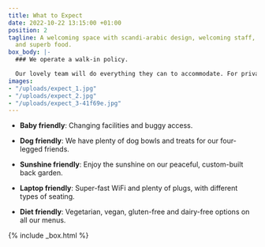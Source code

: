 ```yaml
---
title: What to Expect
date: 2022-10-22 13:15:00 +01:00
position: 2
tagline: A welcoming space with scandi-arabic design, welcoming staff, delicious drinks
  and superb food.
box_body: |-
  ### We operate a walk-in policy.

  Our lovely team will do everything they can to accommodate. For private parties or events, please get in touch.
images:
- "/uploads/expect_1.jpg"
- "/uploads/expect_2.jpg"
- "/uploads/expect_3-41f69e.jpg"
---
```


* **Baby friendly**: Changing facilities and buggy access.

* **Dog friendly**: We have plenty of dog bowls and treats for our four-legged friends.

* **Sunshine friendly**: Enjoy the sunshine on our peaceful, custom-built back garden.

* **Laptop friendly**: Super-fast WiFi and plenty of plugs, with different types of seating.

* **Diet friendly**: Vegetarian, vegan, gluten-free and dairy-free options on all our menus.

{% include _box.html %}